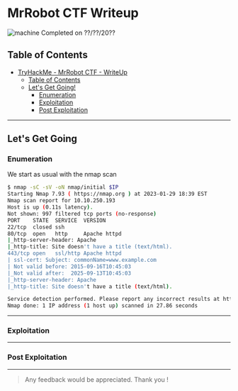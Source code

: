 # MrRobot CTF Writeup
<!-- Description -->
![machine](imgs/machine.png)
Completed on ??/??/20??
<!-- /Description -->
## Table of Contents
<!-- TOC -->
- [TryHackMe - MrRobot CTF - WriteUp](#TryHackMe-MrRobot-CTF-Writeup)
  - [Table of Contents](#table-of-contents)
  - [Let's Get Going!](#lets-get-going)
    - [Enumeration](#enumeration)
    - [Exploitation](#exploitation)
    - [Post Exploitation](#post-exploitation)
<!-- /TOC -->
---
## Let's Get Going
### Enumeration
We start as usual with the nmap scan
```bash
$ nmap -sC -sV -oN nmap/initial $IP
Starting Nmap 7.93 ( https://nmap.org ) at 2023-01-29 18:39 EST
Nmap scan report for 10.10.250.193
Host is up (0.11s latency).
Not shown: 997 filtered tcp ports (no-response)
PORT    STATE  SERVICE  VERSION
22/tcp  closed ssh
80/tcp  open   http     Apache httpd
|_http-server-header: Apache
|_http-title: Site doesn't have a title (text/html).
443/tcp open   ssl/http Apache httpd
| ssl-cert: Subject: commonName=www.example.com
| Not valid before: 2015-09-16T10:45:03
|_Not valid after:  2025-09-13T10:45:03
|_http-server-header: Apache
|_http-title: Site doesn't have a title (text/html).

Service detection performed. Please report any incorrect results at https://nmap.org/submit/ .
Nmap done: 1 IP address (1 host up) scanned in 27.86 seconds
```
---
### Exploitation
---
### Post Exploitation
---

> Any feedback would be appreciated. Thank you !
